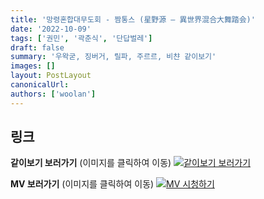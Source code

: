 ```yaml
---
title: '망령혼합대무도회 - 짬통스 (星野源 – 異世界混合大舞踏会)'
date: '2022-10-09'
tags: ['권민', '곽춘식', '단답벌레']
draft: false
summary: '우왁굳, 징버거, 릴파, 주르르, 비챤 같이보기'
images: []
layout: PostLayout
canonicalUrl:
authors: ['woolan']
---
```


## 링크

**같이보기 보러가기** (이미지를 클릭하여 이동)
[![같이보기 보러가기](https://cdn.discordapp.com/attachments/1135756712759013437/1135758630910697602/banner.png)](https://cafe.naver.com/steamindiegame/7989053)

**MV 보러가기** (이미지를 클릭하여 이동)
[![MV 시청하기](https://i.ytimg.com/vi/27X16XuxSq0/maxresdefault.jpg)](https://youtu.be/27X16XuxSq0)
